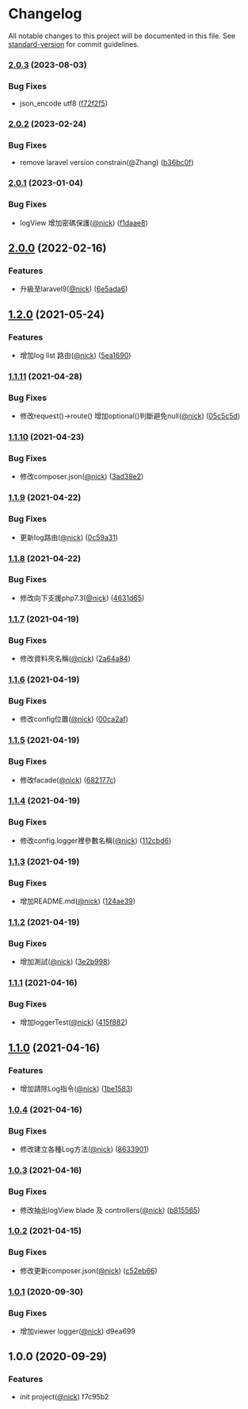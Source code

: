 # Changelog

All notable changes to this project will be documented in this file. See [standard-version](https://github.com/conventional-changelog/standard-version) for commit guidelines.

### [2.0.3](https://github.com/castion2293/logger/compare/v2.0.2...v2.0.3) (2023-08-03)


### Bug Fixes

* json_encode utf8 ([f72f2f5](https://github.com/castion2293/logger/commit/f72f2f593db52b7f0915a62d112b08be587fd6f8))

### [2.0.2](https://github.com/castion2293/logger/compare/v2.0.1...v2.0.2) (2023-02-24)


### Bug Fixes

* remove laravel version constrain(@Zhang) ([b36bc0f](https://github.com/castion2293/logger/commit/b36bc0f17aa72bc2114056a9deaa99e6f6fab936))

### [2.0.1](https://github.com/castion2293/logger/compare/v2.0.0...v2.0.1) (2023-01-04)


### Bug Fixes

* logView 增加密碼保護([@nick](https://github.com/nick)) ([f1daae8](https://github.com/castion2293/logger/commit/f1daae83a39c6e695d35d3d1eeeb6453449d8e93))

## [2.0.0](https://github.com/castion2293/logger/compare/v1.2.0...v2.0.0) (2022-02-16)


### Features

* 升級至laravel9([@nick](https://github.com/nick)) ([6e5ada6](https://github.com/castion2293/logger/commit/6e5ada6a660afa47abf664ea9ffed277da6902c4))

## [1.2.0](https://github.com/castion2293/logger/compare/v1.1.11...v1.2.0) (2021-05-24)


### Features

* 增加log list 路由([@nick](https://github.com/nick)) ([5ea1690](https://github.com/castion2293/logger/commit/5ea1690c83381abb56cdf9ecff9feffafebaa21a))

### [1.1.11](https://github.com/castion2293/logger/compare/v1.1.10...v1.1.11) (2021-04-28)


### Bug Fixes

* 修改request()->route() 增加optional()判斷避免null([@nick](https://github.com/nick)) ([05c5c5d](https://github.com/castion2293/logger/commit/05c5c5d7fe16d5218ca9c8eed39caf7e8baf7a22))

### [1.1.10](https://github.com/castion2293/logger/compare/v1.1.9...v1.1.10) (2021-04-23)


### Bug Fixes

* 修改composer.json([@nick](https://github.com/nick)) ([3ad38e2](https://github.com/castion2293/logger/commit/3ad38e22ec9acf9a3d0f7646699e6595b85d3f7d))

### [1.1.9](https://github.com/castion2293/logger/compare/v1.1.8...v1.1.9) (2021-04-22)


### Bug Fixes

* 更新log路由([@nick](https://github.com/nick)) ([0c59a31](https://github.com/castion2293/logger/commit/0c59a31ddf18400276f43426a3e68fff4a06487a))

### [1.1.8](https://github.com/castion2293/logger/compare/v1.1.7...v1.1.8) (2021-04-22)


### Bug Fixes

* 修改向下支援php7.3([@nick](https://github.com/nick)) ([4631d65](https://github.com/castion2293/logger/commit/4631d65b5e5adc3c45b86fc8bd9149dcccf17040))

### [1.1.7](https://github.com/castion2293/logger/compare/v1.1.6...v1.1.7) (2021-04-19)


### Bug Fixes

* 修改資料夾名稱([@nick](https://github.com/nick)) ([2a64a84](https://github.com/castion2293/logger/commit/2a64a843c369c486adbaa3679cb11a4e3ec99cbc))

### [1.1.6](https://github.com/castion2293/logger/compare/v1.1.5...v1.1.6) (2021-04-19)


### Bug Fixes

* 修改config位置([@nick](https://github.com/nick)) ([00ca2af](https://github.com/castion2293/logger/commit/00ca2af74f559d0d0178a8f2a6880ee8765a663e))

### [1.1.5](https://github.com/castion2293/logger/compare/v1.1.4...v1.1.5) (2021-04-19)


### Bug Fixes

* 修改facade([@nick](https://github.com/nick)) ([682177c](https://github.com/castion2293/logger/commit/682177ca2af65c8ef897e55b672098dfd7503380))

### [1.1.4](https://github.com/castion2293/logger/compare/v1.1.3...v1.1.4) (2021-04-19)


### Bug Fixes

* 修改config.logger裡參數名稱([@nick](https://github.com/nick)) ([112cbd6](https://github.com/castion2293/logger/commit/112cbd6892160617b17b7aa5c6f9546117d5fe0f))

### [1.1.3](https://github.com/castion2293/logger/compare/v1.1.2...v1.1.3) (2021-04-19)


### Bug Fixes

* 增加README.md([@nick](https://github.com/nick)) ([124ae39](https://github.com/castion2293/logger/commit/124ae39cd40230d4f0b06d5acf00a5f97bf80ec9))

### [1.1.2](https://github.com/castion2293/logger/compare/v1.1.1...v1.1.2) (2021-04-19)


### Bug Fixes

* 增加測試([@nick](https://github.com/nick)) ([3e2b998](https://github.com/castion2293/logger/commit/3e2b99865a3860ca8c42a9cfc8e9705a5c24b45c))

### [1.1.1](https://github.com/castion2293/logger/compare/v1.1.0...v1.1.1) (2021-04-16)


### Bug Fixes

* 增加loggerTest([@nick](https://github.com/nick)) ([415f882](https://github.com/castion2293/logger/commit/415f882412af24281de3d5513551aef4aefb2743))

## [1.1.0](https://github.com/castion2293/logger/compare/v1.0.4...v1.1.0) (2021-04-16)


### Features

* 增加請除Log指令([@nick](https://github.com/nick)) ([1be1583](https://github.com/castion2293/logger/commit/1be1583937a6bde60b32a1e4497fff88ed1c6ead))

### [1.0.4](https://github.com/castion2293/logger/compare/v1.0.3...v1.0.4) (2021-04-16)


### Bug Fixes

* 修改建立各種Log方法([@nick](https://github.com/nick)) ([8633901](https://github.com/castion2293/logger/commit/8633901574e973656319a5896b2565f727b19367))

### [1.0.3](https://github.com/castion2293/logger/compare/v1.0.2...v1.0.3) (2021-04-16)


### Bug Fixes

* 修改抽出logView blade 及 controllers([@nick](https://github.com/nick)) ([b815565](https://github.com/castion2293/logger/commit/b815565c4aea66eebf8b9f2b2028905ab62c019e))

### [1.0.2](https://github.com/castion2293/logger/compare/v1.0.1...v1.0.2) (2021-04-15)


### Bug Fixes

* 修改更新composer.json([@nick](https://github.com/nick)) ([c52eb66](https://github.com/castion2293/logger/commit/c52eb66af5cfc08f24672d9002644b396e07da7b))

### [1.0.1](///compare/v1.0.0...v1.0.1) (2020-09-30)


### Bug Fixes

* 增加viewer logger([@nick](undefined/nick)) d9ea699

## 1.0.0 (2020-09-29)


### Features

* init project([@nick](undefined/nick)) f7c95b2
